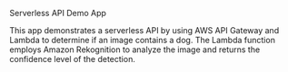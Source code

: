 Serverless API Demo App

This app demonstrates a serverless API by using AWS API Gateway and Lambda to determine if an image contains a dog. The Lambda function employs Amazon Rekognition to analyze the image and returns the confidence level of the detection.
